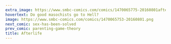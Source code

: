 ```yaml
---
extra_image: https://www.smbc-comics.com/comics/1470065775-20160801after.png
hovertext: Do good masochists go to Hell?
image: https://www.smbc-comics.com/comics/1470065753-20160801.png
next_comic: sex-has-been-solved
prev_comic: parenting-game-theory
title: Afterlife
---
```


